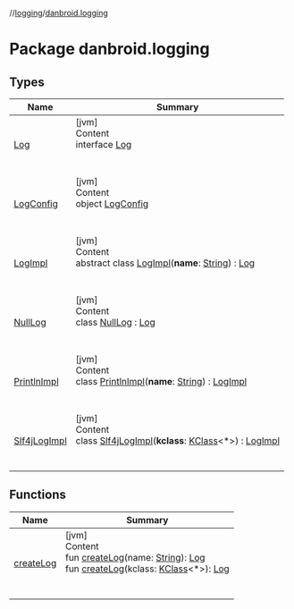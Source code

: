 //[logging](../../index.md)/[danbroid.logging](index.md)



# Package danbroid.logging  


## Types  
  
|  Name |  Summary | 
|---|---|
| <a name="danbroid.logging/Log///PointingToDeclaration/"></a>[Log](-log/index.md)| <a name="danbroid.logging/Log///PointingToDeclaration/"></a>[jvm]  <br>Content  <br>interface [Log](-log/index.md)  <br><br><br>|
| <a name="danbroid.logging/LogConfig///PointingToDeclaration/"></a>[LogConfig](-log-config/index.md)| <a name="danbroid.logging/LogConfig///PointingToDeclaration/"></a>[jvm]  <br>Content  <br>object [LogConfig](-log-config/index.md)  <br><br><br>|
| <a name="danbroid.logging/LogImpl///PointingToDeclaration/"></a>[LogImpl](-log-impl/index.md)| <a name="danbroid.logging/LogImpl///PointingToDeclaration/"></a>[jvm]  <br>Content  <br>abstract class [LogImpl](-log-impl/index.md)(**name**: [String](https://kotlinlang.org/api/latest/jvm/stdlib/kotlin/-string/index.html)) : [Log](-log/index.md)  <br><br><br>|
| <a name="danbroid.logging/NullLog///PointingToDeclaration/"></a>[NullLog](-null-log/index.md)| <a name="danbroid.logging/NullLog///PointingToDeclaration/"></a>[jvm]  <br>Content  <br>class [NullLog](-null-log/index.md) : [Log](-log/index.md)  <br><br><br>|
| <a name="danbroid.logging/PrintlnImpl///PointingToDeclaration/"></a>[PrintlnImpl](-println-impl/index.md)| <a name="danbroid.logging/PrintlnImpl///PointingToDeclaration/"></a>[jvm]  <br>Content  <br>class [PrintlnImpl](-println-impl/index.md)(**name**: [String](https://kotlinlang.org/api/latest/jvm/stdlib/kotlin/-string/index.html)) : [LogImpl](-log-impl/index.md)  <br><br><br>|
| <a name="danbroid.logging/Slf4jLogImpl///PointingToDeclaration/"></a>[Slf4jLogImpl](-slf4j-log-impl/index.md)| <a name="danbroid.logging/Slf4jLogImpl///PointingToDeclaration/"></a>[jvm]  <br>Content  <br>class [Slf4jLogImpl](-slf4j-log-impl/index.md)(**kclass**: [KClass](https://kotlinlang.org/api/latest/jvm/stdlib/kotlin.reflect/-k-class/index.html)<*>) : [LogImpl](-log-impl/index.md)  <br><br><br>|


## Functions  
  
|  Name |  Summary | 
|---|---|
| <a name="danbroid.logging//createLog/#kotlin.String/PointingToDeclaration/"></a>[createLog](create-log.md)| <a name="danbroid.logging//createLog/#kotlin.String/PointingToDeclaration/"></a>[jvm]  <br>Content  <br>fun [createLog](create-log.md)(name: [String](https://kotlinlang.org/api/latest/jvm/stdlib/kotlin/-string/index.html)): [Log](-log/index.md)  <br>fun [createLog](create-log.md)(kclass: [KClass](https://kotlinlang.org/api/latest/jvm/stdlib/kotlin.reflect/-k-class/index.html)<*>): [Log](-log/index.md)  <br><br><br>|

